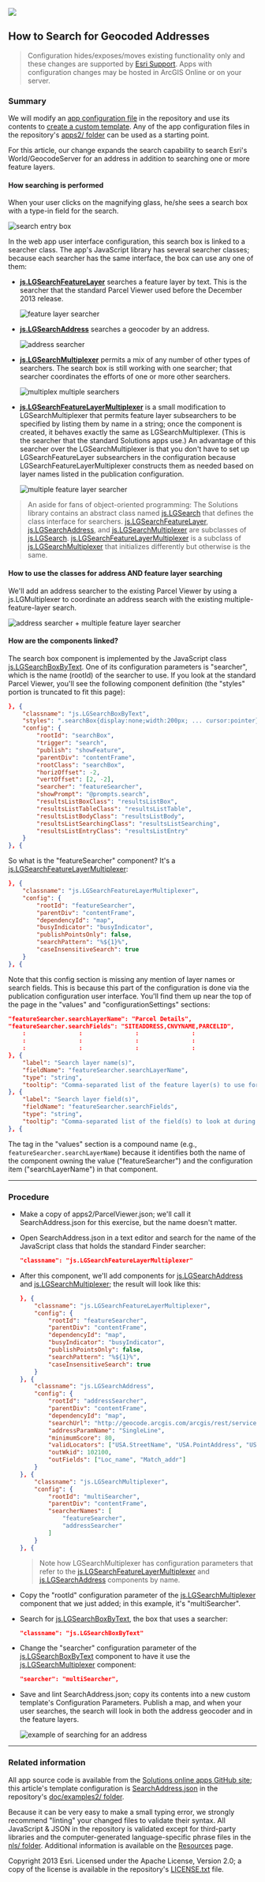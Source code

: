 [example of searching for an address]: images/ParcelViewerSearchAddress.png "example of searching for an address"

[search entry box]: images/ParcelViewerSearch.png "search entry box"
[address searcher]: images/addressLocatorSearcher.png "address searcher"
[feature layer searcher]: images/featureLayerSearcher.png "feature layer searcher"
[multiplex multiple searchers]: images/multiplexerSearcher.png "multiplex multiple searchers"
[multiple feature layer searcher]: images/featureLayerMultiplexerSearcher.png "multiple feature layer searcher"
[address searcher + multiple feature layer searcher]: images/multiplexerSearcher2.png "address searcher + multiple feature layer searcher"

[js.LGSearch]: http://localgovtemplates2.esri.com/support/local-government-online-apps/doc/js2_doc/js.LGSearch.html
[js.LGSearchFeatureLayer]: http://localgovtemplates2.esri.com/support/local-government-online-apps/doc/js2_doc/js.LGSearchFeatureLayer.html
[js.LGSearchAddress]: http://localgovtemplates2.esri.com/support/local-government-online-apps/doc/js2_doc/js.LGSearchAddress.html
[js.LGSearchMultiplexer]: http://localgovtemplates2.esri.com/support/local-government-online-apps/doc/js2_doc/js.LGSearchMultiplexer.html
[js.LGSearchFeatureLayerMultiplexer]: http://localgovtemplates2.esri.com/support/local-government-online-apps/doc/js2_doc/js.LGSearchFeatureLayerMultiplexer.html
[js.LGSearchBoxByText]: http://localgovtemplates2.esri.com/support/local-government-online-apps/doc/js2_doc/js.LGSearchBoxByText.html

[SearchAddress.json]: ../examples2/SearchAddress.json

[app configuration file]: UnderstandingConfigurationFile.md
[create a custom template]: HowToCreateCustomTemplate.md
[apps2/ folder]: ../../apps2/
[Solutions online apps GitHub site]: https://github.com/Esri/local-government-online-apps
[doc/examples2/ folder]: ../examples2/
[nls/ folder]: ../../nls/
[Resources]: Resources.md
[Esri Support]: http://support.esri.com/
[LICENSE.txt]: ../../LICENSE.txt

![](images/configuring.png)

## How to Search for Geocoded Addresses

> Configuration hides/exposes/moves existing functionality only and these changes are supported by [Esri Support][].
> Apps with configuration changes may be hosted in ArcGIS Online or on your server.

### Summary

We will modify an [app configuration file][] in the repository and use its contents to [create a custom template][]. Any of the app configuration files in the repository's [apps2/ folder] can be used as a starting point.

For this article, our change expands the search capability to search Esri's World/GeocodeServer for an address in addition to searching one or more feature layers.

#### How searching is performed

When your user clicks on the magnifying glass, he/she sees a search box with a type-in field for the search.

![search entry box][]

In the web app user interface configuration, this search box is linked to a searcher class. The app's JavaScript library has several searcher classes; because each searcher has the same interface, the box can use any one of them:

*  **[js.LGSearchFeatureLayer][]** searches a feature layer by text. This is the searcher that the standard Parcel Viewer used before the December 2013 release.

    ![feature layer searcher][]

*  **[js.LGSearchAddress][]** searches a geocoder by an address.

    ![address searcher][]

*  **[js.LGSearchMultiplexer][]** permits a mix of any number of other types of searchers. The search box is still working with one searcher; that searcher coordinates the efforts of one or more other searchers.

    ![multiplex multiple searchers][]

*  **[js.LGSearchFeatureLayerMultiplexer][]** is a small modification to LGSearchMultiplexer that permits feature layer subsearchers to be specified by listing them by name in a string; once the component is created, it behaves exactly the same as LGSearchMultiplexer. (This is the searcher that the standard Solutions apps use.) An advantage of this searcher over the LGSearchMultiplexer is that you don't have to set up LGSearchFeatureLayer subsearchers in the configuration because  LGSearchFeatureLayerMultiplexer constructs them as needed based on layer names listed in the publication configuration.

    ![multiple feature layer searcher][]


> An aside for fans of object-oriented programming: The Solutions library contains an abstract class named [js.LGSearch][] that defines the class interface for searchers. [js.LGSearchFeatureLayer][], [js.LGSearchAddress][], and [js.LGSearchMultiplexer][] are subclasses of [js.LGSearch][]. [js.LGSearchFeatureLayerMultiplexer][] is a subclass of [js.LGSearchMultiplexer][] that initializes differently but otherwise is the same.

#### How to use the classes for address AND feature layer searching

We'll add an address searcher to the existing Parcel Viewer by using a js.LGMultiplexer to coordinate an address search with the existing multiple-feature-layer search.

![address searcher + multiple feature layer searcher][]

#### How are the components linked?

The search box component is implemented by the JavaScript class [js.LGSearchBoxByText][]. One of its configuration parameters is "searcher", which is the name (rootId) of the searcher to use. If you look at the standard Parcel Viewer, you'll see the following component definition (the "styles" portion is truncated to fit this page):

```json
}, {
    "classname": "js.LGSearchBoxByText",
    "styles": ".searchBox{display:none;width:200px; ... cursor:pointer}",
    "config": {
        "rootId": "searchBox",
        "trigger": "search",
        "publish": "showFeature",
        "parentDiv": "contentFrame",
        "rootClass": "searchBox",
        "horizOffset": -2,
        "vertOffset": [2, -2],
        "searcher": "featureSearcher",
        "showPrompt": "@prompts.search",
        "resultsListBoxClass": "resultsListBox",
        "resultsListTableClass": "resultsListTable",
        "resultsListBodyClass": "resultsListBody",
        "resultsListSearchingClass": "resultsListSearching",
        "resultsListEntryClass": "resultsListEntry"
    }
}, {
```

So what is the "featureSearcher" component? It's a [js.LGSearchFeatureLayerMultiplexer][]:

```json
}, {
    "classname": "js.LGSearchFeatureLayerMultiplexer",
    "config": {
        "rootId": "featureSearcher",
        "parentDiv": "contentFrame",
        "dependencyId": "map",
        "busyIndicator": "busyIndicator",
        "publishPointsOnly": false,
        "searchPattern": "%${1}%",
        "caseInsensitiveSearch": true
    }
}, {
```

Note that this config section is missing any mention of layer names or search fields. This is because this part of the configuration is done via the publication configuration user interface. You'll find them up near the top of the page in the "values" and "configurationSettings" sections:

```json
"featureSearcher.searchLayerName": "Parcel Details",
"featureSearcher.searchFields": "SITEADDRESS,CNVYNAME,PARCELID",
    :               :               :               :
    :               :               :               :
    :               :               :               :
}, {
    "label": "Search layer name(s)",
    "fieldName": "featureSearcher.searchLayerName",
    "type": "string",
    "tooltip": "Comma-separated list of the feature layer(s) to use for a search"
}, {
    "label": "Search layer field(s)",
    "fieldName": "featureSearcher.searchFields",
    "type": "string",
    "tooltip": "Comma-separated list of the field(s) to look at during a search"
}, {
```

The tag in the "values" section is a compound name (e.g., `featureSearcher.searchLayerName`) because it identifies both the name of the component owning the value ("featureSearcher") and the configuration item ("searchLayerName") in that component.

----------
### Procedure

* Make a copy of apps2/ParcelViewer.json; we'll call it SearchAddress.json for this exercise, but the name doesn't matter.

* Open SearchAddress.json in a text editor and search for the name of the JavaScript class that holds the standard Finder searcher:

    ```json
    "classname": "js.LGSearchFeatureLayerMultiplexer"
    ```

* After this component, we'll add components for [js.LGSearchAddress][] and [js.LGSearchMultiplexer][]; the result will look like this:

    ```json
    }, {
        "classname": "js.LGSearchFeatureLayerMultiplexer",
        "config": {
            "rootId": "featureSearcher",
            "parentDiv": "contentFrame",
            "dependencyId": "map",
            "busyIndicator": "busyIndicator",
            "publishPointsOnly": false,
            "searchPattern": "%${1}%",
            "caseInsensitiveSearch": true
        }
    }, {
        "classname": "js.LGSearchAddress",
        "config": {
            "rootId": "addressSearcher",
            "parentDiv": "contentFrame",
            "dependencyId": "map",
            "searchUrl": "http://geocode.arcgis.com/arcgis/rest/services/World/GeocodeServer",
            "addressParamName": "SingleLine",
            "minimumScore": 80,
            "validLocators": ["USA.StreetName", "USA.PointAddress", "USA.StreetAddress"],
            "outWkid": 102100,
            "outFields": ["Loc_name", "Match_addr"]
        }
    }, {
        "classname": "js.LGSearchMultiplexer",
        "config": {
            "rootId": "multiSearcher",
            "parentDiv": "contentFrame",
            "searcherNames": [
                "featureSearcher",
                "addressSearcher"
            ]
        }
    }, {
    ```

    > Note how LGSearchMultiplexer has configuration parameters that refer to the [js.LGSearchFeatureLayerMultiplexer][] and [js.LGSearchAddress][] components by name.

* Copy the "rootId" configuration parameter of the [js.LGSearchMultiplexer][] component that we just added; in this example, it's "multiSearcher".

* Search for [js.LGSearchBoxByText][], the box that uses a searcher:

    ```json
    "classname": "js.LGSearchBoxByText"
    ```

* Change the "searcher" configuration parameter of the [js.LGSearchBoxByText][] component to have it use the [js.LGSearchMultiplexer][] component:

    ```json
    "searcher": "multiSearcher",
    ```

* Save and lint SearchAddress.json; copy its contents into a new custom template's Configuration Parameters. Publish a map, and when your user searches, the search will look in both the address geocoder and in the feature layers.

    ![example of searching for an address][]

----------
### Related information

All app source code is available from the [Solutions online apps GitHub site][]; this article's template configuration is [SearchAddress.json][] in the repository's [doc/examples2/ folder][].

Because it can be very easy to make a small typing error, we strongly recommend "linting" your changed files to validate their syntax. All JavaScript & JSON in the repository is validated except for third-party libraries and the computer-generated language-specific phrase files in the [nls/ folder][]. Additional information is available on the [Resources][] page.

Copyright 2013 Esri. Licensed under the Apache License, Version 2.0; a copy of the license is available in the repository's [LICENSE.txt][] file.

